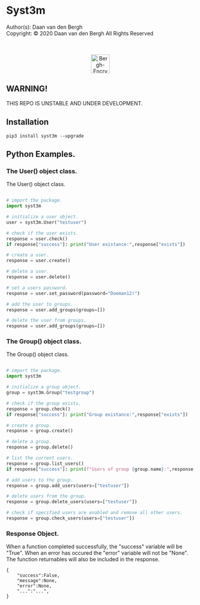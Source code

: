 # Syst3m
Author(s):  Daan van den Bergh<br>
Copyright:  © 2020 Daan van den Bergh All Rights Reserved<br>
<br>
<br>
<p align="center">
  <img src="https://github.com/vandenberghinc/storage/blob/master/images/logo.png?raw=true" alt="Bergh-Encryption" width="50"/>
</p>

## WARNING!
THIS REPO IS UNSTABLE AND UNDER DEVELOPMENT.

## Installation
	pip3 install syst3m --upgrade

## Python Examples.

### The User() object class.
The User() object class. 
```python

# import the package.
import syst3m

# initialize a user object.
user = syst3m.User("testuser")

# check if the user exists.
response = user.check()
if response["success"]: print("User existance:",response["exists"])

# create a user.
response = user.create()

# delete a user.
response = user.delete()

# set a users password.
response = user.set_password(password="Doeman12!")

# add the user to groups.
response = user.add_groups(groups=[])

# delete the user from groups.
response = user.add_groups(groups=[])

```


### The Group() object class.
The Group() object class. 
```python

# import the package.
import syst3m

# initialize a group object.
group = syst3m.Group("testgroup")

# check if the group exists.
response = group.check()
if response["success"]: print("Group existance:",response["exists"])

# create a group.
response = group.create()

# delete a group.
response = group.delete()

# list the current users.
response = group.list_users()
if response["success"]: print(f"Users of group {group.name}:",response["users"])

# add users to the group.
response = group.add_users(users=["testuser"])

# delete users from the group.
response = group.delete_users(users=["testuser"])

# check if specified users are enabled and remove all other users.
response = group.check_users(users=["testuser"])


```

### Response Object.
When a function completed successfully, the "success" variable will be "True". When an error has occured the "error" variable will not be "None". The function returnables will also be included in the response.

	{
		"success":False,
		"message":None,
		"error":None,
		"...":"...",
	}